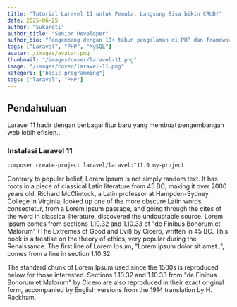 ```yaml
---
title: "Tutorial Laravel 11 untuk Pemula: Langsung Bisa bikin CRUD!"
date: 2025-06-25
author: "Sukaroti"
author_title: "Senior Developer"
author_bio: "Pengembang dengan 10+ tahun pengalaman di PHP dan framework Laravel."
tags: ["Laravel", "PHP", "MySQL"]
avatar: /images/avatar.png
thumbnail: "/images/cover/laravel-11.png"
image: "/images/cover/laravel-11.png"
kategori: ["basic-programming"]
tags: ["laravel", "PHP"]
---
```


## Pendahuluan
Laravel 11 hadir dengan berbagai fitur baru yang membuat pengembangan web lebih efisien...

### Instalasi Laravel 11
```bash
composer create-project laravel/laravel:^11.0 my-project
```

Contrary to popular belief, Lorem Ipsum is not simply random text. It has roots in a piece of classical Latin literature from 45 BC, making it over 2000 years old. Richard McClintock, a Latin professor at Hampden-Sydney College in Virginia, looked up one of the more obscure Latin words, consectetur, from a Lorem Ipsum passage, and going through the cites of the word in classical literature, discovered the undoubtable source. Lorem Ipsum comes from sections 1.10.32 and 1.10.33 of "de Finibus Bonorum et Malorum" (The Extremes of Good and Evil) by Cicero, written in 45 BC. This book is a treatise on the theory of ethics, very popular during the Renaissance. The first line of Lorem Ipsum, "Lorem ipsum dolor sit amet..", comes from a line in section 1.10.32.

The standard chunk of Lorem Ipsum used since the 1500s is reproduced below for those interested. Sections 1.10.32 and 1.10.33 from "de Finibus Bonorum et Malorum" by Cicero are also reproduced in their exact original form, accompanied by English versions from the 1914 translation by H. Rackham.